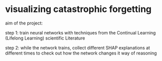 # visualizing catastrophic forgetting

aim of the project:

step 1: train neural networks with techniques from the Continual Learning (Lifelong Learning) scientific Literature

step 2: while the network trains, collect different SHAP explanations at different times to check out how the network changes it way of reasoning